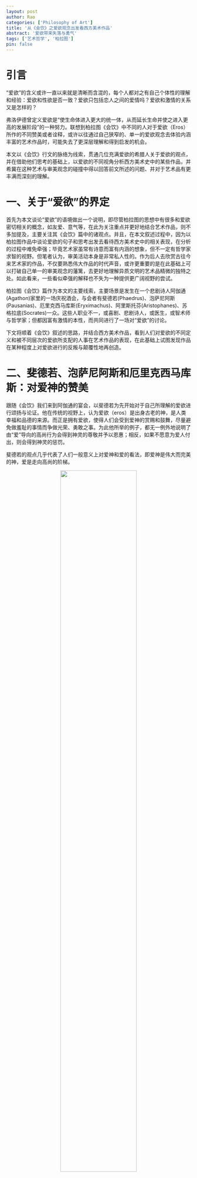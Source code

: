 ```yaml
---
layout: post
author: Rao 
categories: ['Philosophy of Art']
title: '从《会饮》之爱欲观念出发看西方美术作品'
abstract: '爱欲带来失落与勇气'
tags: ['艺术哲学', '柏拉图']
pin: false
---
```



# 引言
“爱欲”的含义或许一直以来就是清晰而含混的，每个人都对之有自己个体性的理解和经验：爱欲和性欲是否一致？爱欲只包括恋人之间的爱情吗？爱欲和激情的关系又是怎样的？   

弗洛伊德曾定义爱欲是“使生命体进入更大的统一体，从而延长生命并使之进入更高的发展阶段”的一种努力。联想到柏拉图《会饮》中不同的人对于爱欲（Eros）所作的不同赞美或者诠释，或许以往通过自己狭窄的、单一的爱欲观念去体验内涵丰富的艺术作品时，可能失去了更深层理解和得到启发的机会。  

本文以《会饮》行文的脉络为线索，贯通几位充满爱欲的希腊人关于爱欲的观点，并在借助他们思考的基础上，以爱欲的不同视角分析西方美术史中的某些作品，并希冀在这种艺术与审美观念的碰撞中得以回答前文所述的问题、并对于艺术品有更丰满而深刻的理解。

# 一、关于“爱欲”的界定

首先为本文谈论“爱欲”的语境做出一个说明，即尽管柏拉图的思想中有很多和爱欲密切相关的概念，如友爱、意气等，在此为关注重点并更好地结合艺术作品，则不多加提及，主要关注其《会饮》篇中的诸观点。并且，在本文叙述过程中，因为以柏拉图作品中谈论爱欲的句子和思考出发去看待西方美术史中的相关表现，在分析的过程中难免牵强；毕竟艺术家虽常有诗意而富有内涵的想象，但不一定有哲学家求智的视野。但笔者认为，审美活动本身是非常私人性的。作为后人去欣赏古往今来艺术家的作品，不仅要熟悉伟大作品的时代声音，或许更重要的是在此基础上可以打破自己单一的审美观念的藩篱，去更好地理解异质文明的艺术品精微的独特之处。如此看来，一些看似牵强的解释也不失为一种提供更广阔视野的尝试。  

柏拉图《会饮》篇作为本文的主要线索，主要场景是发生在一个悲剧诗人阿伽通(Agathon)家里的一场庆祝酒会，与会者有斐德若(Phaedrus)、泡萨尼阿斯(Pausanias)、厄里克西马库斯(Eryximachus)、阿里斯托芬(Aristophanes)、苏格拉底(Socrates)一众。这些人职业不一，或喜剧、悲剧诗人，或医生，或智术师与哲学家；但都因富有激情的本性，而共同进行了一场对“爱欲”的讨论。 

下文将顺着《会饮》叙述的思路，并结合西方美术作品，看到人们对爱欲的不同定义和被不同层次的爱欲所支配的人事在艺术作品的表现，在此基础上试图发现作品在某种程度上对爱欲进行的反叛与颠覆性地再创造。

# 二、斐德若、泡萨尼阿斯和厄里克西马库斯：对爱神的赞美

跟随《会饮》我们来到阿伽通的宴会，以斐德若为先开始对于自己所理解的爱欲进行颂扬与论证。他在传统的视野上，认为爱欲（eros）是出身古老的神，是人类幸福和品德的来源。而正是拥有爱欲，使得人们会受到爱神的赏赐和鼓舞，尽量避免做羞耻的事情而争做光荣、勇敢之事。为此他所举的例子，都无一例外地说明了由“爱”导向的高尚行为会得到神灵的尊敬并予以恩惠；相反，如果不愿意为爱人付出，则会得到神灵的惩罚。  

斐德若的观点几乎代表了人们一般意义上对爱神和爱的看法，即爱神是伟大而完美的神，爱是走向高尚的阶梯。

<figure align="center">
<img src="/Images/图1.png" style="width:70%">
<figcaption>图1 "The Birth of Venus" Botticelli,Sandro, 1485</figcaption>
</figure>  

波提切利的这幅著名的《维纳斯的诞生》则充分表现了文艺复兴对古希腊和古罗马的回溯：将维纳斯（阿芙洛狄特）塑造成爱欲美的化身。在造型的表现上，即是依照古希腊的神话传说，完美无缺而超凡入圣。爱神平和而静穆的神情，一扫中世纪的冷酷，回到古希腊的活力与生气，既颂扬神，亦崇尚人的美。这个意义上，将爱欲之神视为完美的象征，也是顺承古希腊以爱为神的传统。  

> “谁能否认这位女神有两个呢？一个比较老，是天帝乌拉诺的女儿，没有母亲，我们把她称为天上的；另一位比较年轻，是宙斯和宙尼生的女儿，我们把她称为凡间的。与这两个女爱神相配合的有两个爱若，应该一个称为天上的爱神，一个称为凡间的爱神。”（180D6）

泡萨尼阿斯在斐德若的论证基础上更深入一步，他区分了两个爱神并由此得到两种爱。他根据神话和诗歌的记载，说明有两个阿芙洛狄忒，一个是“天上的”、一个是“凡间的”；由此对应两个爱若斯以及两种爱。 在这个意义上，他弥补了斐德若没有区分爱的好坏的缺陷，将这两种爱与身体、灵魂对应，并只颂扬灵魂层面、富有德性的天之爱神和美的爱。而区分这美和丑两种爱的方式则是依据能否增进品德或是否以品德为目的，“丑的方式就是拿卑鄙的方式来对付卑鄙的对象，美的方式就是拿高尚的方式来对付高尚的对象。” 为了品德而眷恋则是美好的事情。但他的问题在于没有意识到情人和爱人之间追求的东西是不平等的，有时这种关系甚至带有欺骗性。男孩希望得到爱，男人希望得到性，一个全然高贵而另一个全然出于自然；这种交换般、利益般的维系让人们很难相信会持久。  

而厄里克西马库斯紧接着的基本的论证思路与泡萨尼阿斯相同，继承其爱的二重性的观念，并赞美重要的爱神。由于以医学为业的缘故，他的论述使用了许多医学上的类比，更多强调技艺在爱欲中的作用，也因此显得有不合人情的冰冷和节制。

# 三、阿里斯托芬：爱欲是对整全的渴望

## 3.1 阿里斯托芬的爱欲

接续前面三人，喜剧家阿里斯托芬的出现，使爱欲的内涵更加丰富而深刻。而对爱欲的理解的视野，也从神开始转向了人。   

阿里斯托芬对于爱神的理解是神袛中最爱护人类、并为人类医治疾病，使人类得到最高幸福的神。而这种疾病特指一种分裂，来源于人的本性和其变迁。他以神话的方式讲述，从前的人有男、女、阴阳人三个性别，各自自成一体；而诸神不满于人类彼时的强大和对神灵的无礼，故将他们一分为二，既削弱了人类的力量又使其得以存在以供奉神。于是在分裂后，现在的人实际上永远是残缺的人，爱实际上就是渴望整全的本能和力量，渴望天生属于自己的另一半。  

在这位喜剧人的笔下，爱欲与爱神在宴饮中得到了分离，爱神的存在不再是高高在上的完满和高尚，而是体察人们最恳切渴望的治愈者；而对正确的人的爱欲，因其本身的自然和美好而得到赞颂，因为爱就是对成为整体难以抑制的希冀和追求。他描述在一段爱恋中非常真实而细节，恰如拥抱被以如此真切而美丽的言语道出，亦如高潮被超越于动物冲动的肉欲层面的更高的原则所保障。  

于是相爱的欲望、爱欲不再是一种单纯地在生活中对爱人的追求，而是一种对深埋已久的伤痕得以恢复和整一的渴望。而这暗示着，人类意识到自己生来就是不完整的，并始终处在追求整全的努力中。苏格拉底在后来对爱欲的阐述中也部分包含这一观点，正如Allan Bloom所说“对阿里斯托芬和苏格拉底来说，人的势不可挡和无节制的需求，就是最清晰、最有力地朝向业已失去的整全的倾向。” 看似荒唐的故事，却将人的本性和爱欲的特点刻画地淋漓尽致：由分至合的渴求。

## 3.2 艺术作品中的整全

首先，若借用阿里斯托芬和前面几人的阐述，对于古希腊盛行的同性恋文化和艺术作品，或许能有一种新颖的理解。  

从他们几人的表述可以看出，古希腊人认为爱女性和男性并无分别，本质上都是合乎自然的。而只是他们区分了主动的求爱者，和被爱者，前者通常是年长有德性之人，而后者是貌美健康、强健而勇敢的青年。或是按照阿里斯托芬的观念，不论同性还是异性之间，都是基于一种对整全的渴望，因为他们曾经都共同是一个男性整体的一部分。再进一步说，不仅仅是整全，实际上他们在灵魂中有深度的共鸣，是同声同气之人，是原本属于自己的一部分的重新拥有——这也表现了爱在某种程度上是极度自私的，因为爱是为了另一半，而另一边本身就是曾经自己的一部分。  

<figure align="center">
<img src="/Images/图2.png" style="width:50%">
<figcaption>图2 "The Death of Hyacinth", Broc,Jean, 1801</figcaption>
</figure>  

这些今日看来都有些“离经叛道”的词汇，在古希腊人的眼中是非常严肃而因其爱欲本身而值得赞美的行为。阿里斯托芬的神话暗示我们要以虔敬的方式对待神，并以严肃的方式对待爱人、对待自己的另一半。

在《风信子之死》（图2）这幅画中，不论是黑夜还是白天的版本，都满溢着爱欲的热烈与悲痛。赤身裸体不是淫荡，因为一种全身心地被他人吸引的爱，本身就是超出性的领域更高层的追逐。这甚至可以说是一种悲壮，因为这种对整全的追逐，或许终其一生都可能只是“追逐”，永远得不到那属己的伴侣。更痛苦的或许是，在曾经有过完整后，因为种种不可抗力，再次回到缺失——由于死亡、由于必朽。

<figure align="center">
<img src="/Images/图3.png" style="width:50%">
<figcaption>图3 "The Death of Hyacinth", Tiepolo, Giovanni Battista, 1752-53</figcaption>
</figure>  


对比另一位画家的《风信子之死》（图3），这幅画看似画面丰满、对来去的缘由都有交代，却略显得拥挤和平庸。我想Jean Broc（图2）之所以更具有感染力的地方或许恰恰在于他表现了：爱是私人性的；拥抱是对于整全的爱最为自然的表达方式。在他的画中，阿波罗在风信子王子死去的时候，其他所有的景色、细节，似乎存在的全部目的都在于衬托画面中间那两个身体健美、表情静穆的爱人。在一处与所有嘈杂和他人隔绝的世界中，阿波罗轻轻地拥住死去的爱人，似乎想再次使爱欲得到满足、获得完整；但是风信子的手却因为生命的流逝而无力垂下，使得他们的身体无法紧密贴合，留下悲痛的空洞。  

除却同性之爱的整全，阿里斯托芬的爱欲观念在异性的爱恋中亦可看到影子。  

<figure align="center">
<img src="/Images/图4.png" style="width:50%">
<figcaption>图4 "Pygmalion and Galatea" Jean-Léon Gérôme,1890</figcaption>
</figure>  

在耳熟能详的皮格马利翁的故事中，在爱神的帮助下，皮格马利翁得以在真实的世界中触摸到自己的爱人——那个他精雕细琢的完美雕像。这时爱神就恰如那治愈人的医生，给予皮格马利翁炽热却无力的爱一个顺畅的渠道，使他得以与爱人拥抱在一起获得整全。他的爱欲或许不仅仅是对一副完美身躯的迷恋，更是对属己之物的渴求，这是他时间的付出、精力的投入和爱欲的浇灌的产物。这使得世上尽管有完美之物存在，对于他来说仍然有距离感，因而不足以产生如此浓烈的爱欲；而真正整全后的欣喜，亦不会如此巨大。

# 四、苏格拉底：爱欲并非完美

在苏格拉底与阿里斯托芬之间，阿伽通对于爱欲的阐述在等级上似乎产生了倒退，他将爱欲重新视为最完美无缺的力量，是美和好的象征和最神性的存在。  

苏格拉底在继承和反驳阿伽通的基础上提出了自己的对于爱神和爱欲的理解。如果接受阿里斯托芬的说法，即爱是一种缺失之物的爱作为大前提，而阿伽通“爱是美和善好”，那么由此得出的结论是，爱本身不是美和好的。在某种程度上，苏格拉底接续了阿里斯托芬关于爱欲的精妙之处：爱欲绝不是完美无缺的，而是永恒不完整的，和对永恒不可能的追求。  

或许是受古希腊人文思想的影响，也或许更进一步推进了人文思想，在苏格拉底或是柏拉图的视野中，最高的存在是静默不变和最完美的整全。这意味着神具有爱欲，即神也如人和爱欲一样有所或缺、有所需要。苏格拉底由第俄提玛 的教诲，将爱定义为介于好与坏、丰饶与匮乏、智慧与无知、美与丑、不朽和有朽之间的东西，是一个介于神与人之间的精灵。这种对于爱欲的观念更有哲学的深度，但反而是最接近现实的探讨。   

苏格拉底不仅持有这样不完美的爱欲（爱的目标是智慧），他本身就如同这样爱欲的化身，因为他将自己就置于无知与知之间不断，通过诘难法（elenchus）的形式在与他人的对话中发现他人逻辑的不自洽，但却承认自身对于这些问题的无知；这种诘难法本身便是对于知识的渴求，对于最高存在和真理的渴求。人作为生成的事物，或许终其一生也无法达到永恒的存在。但成为或达到这最纯粹的知识不是最好的，因为彼时则是永恒的静默和不动；生命活生生的力量恰恰来源于哲学的生活，来源于不断地追求的过程和有德性的生活。  

由这样的观念，我们可以更好地理解关于苏格拉底的一些艺术作品。 

<figure align="center">
<img src="/Images/图5.png" style="width:70%">
<figcaption>图5 "The Death of Socrates", David, Jacques-Louis, 1787</figcaption>
</figure>  

大卫的《苏格拉底之死》（图5）选取苏格拉底临近审判、将要服用毒酒时的一瞬情景。故事背景源于雅典城邦以败坏青年和不虔敬（不敬神）的罪名指控苏格拉底。他本可以在申辩的时候，利用他具有高超的修辞学，说服雅典人收回指控或从轻处理；但他选择用令众人厌恶的真理而非好听的谎言去为他的原则和立场辩护；他一些有权势的朋友如克力同本已打通关系可以让自己逃去别的城邦，安然度过一生；但他亦拒绝如此。

这幅严肃和崇高的画或许乍一看和爱欲毫无关系，但了解了背景后会发现，支撑这个对死亡毫无畏惧之人的勇气，来源于他对于智慧最真诚的爱欲。支撑他面对死亡如此无畏的力量，是哲学爱智的力量；而使他与雅典城邦的政治发生激烈矛盾从而使他判处死刑的，亦是这种力量。  

新古典主义的风格，运用一种奇妙的光影效果，在黑暗中烘托出了主人公。临近墙壁的烛灯已灭，似乎象征着苏格拉底行将灯枯油尽的人生；但通过牢门的一条缝透出的光，苏格拉底却比其他悲痛于他的死亡的人都要光亮，那是灵魂生命的光。与之相对，最暗的、处在两侧的人，反而是哭的最强烈的。他们的哭，不仅是对于苏格拉底作为智慧的导师将要死去的悲痛，更是兔死狐悲，联想到自己有朝一日也会黯淡死去。因为如果他们真的理解了苏格拉底的手势和他无畏的神情，他们不会如此畏惧死亡，将死亡看成如此大的一件事情，更不会悲哭。哭泣是苏格拉底最不愿意见到的，否则他不会将自己的妻子和孩子赶走，让自己最后的时刻不是和骨肉血亲一起，而是和这些平素探讨哲学问题的友人；所以在画面中左侧台阶上痛苦回望的很可能是苏格拉底的妻子克珊西帕。  

柏拉图的《斐多》篇描写了苏格拉底临死前在牢房中和友人弟子的交谈，或许他的记述并不完全真实，但总体的描述似乎是我们能通达苏格拉底之死为数不多的途径，也是我们理解这幅画很重要的凭依。右侧最靠近苏格拉底的几位弟子面露悲伤，但仍做出思索、认真听他说话的动作。或许其中便有《斐多》篇中苏格拉底主要的与话者，刻贝斯和西姆米阿斯。他们二者和其他人，包括斐多，都疑惑于苏格拉底何以能如此平静地面对死亡，希望他能向他们证明灵魂是不朽的、会永远存在。可以说，苏格拉底的证明有不少漏洞，让人几乎不可能信服；但这也恰恰暗含了，死后会如何其实没有人知晓。苏格拉底面对死亡的勇气，显然不产生于回避的懦弱，亦不是来源于一种近乎宗教安慰的虚假证明，而是通过找到了比生死更重要的东西——对真理的追求，从而征服了死亡。他的右手将要接过那毒药，左手指向上方的天空；如果说毒药象征着肉体的死亡，天空或许就是他将要去到的地方——与神在一起，追求最“好”的真理，象征着灵魂活泼泼的生命。  

于是仿佛智慧之光在照耀苏格拉底，或是哈得斯的最好的神们已经在期盼苏格拉底灵魂的到来；于是明明是死亡，光亮却让人肃然起敬、心生勇气，这种勇气也正是来源于苏格拉底对于最高存在知识的爱欲，他在追寻，一个奇怪的、面貌有些丑陋的、很难称得上完美的人在追求一些难以达到的东西，却正因此而值得赞美。  

<figure align="center">
<img src="/Images/图6.png" style="width:70%">
<figcaption>图6 “The Death of Socrates” Cignaroli, Giambettino, 1762</figcaption>
</figure>  

阿里斯托芬曾道出，爱的本性就是一种缺失，却因其本身而值得颂扬，尽管某些求而不得的分离是一种必然的不幸。但苏格拉底则认为，正是这种缺失才使得爱是珍贵和必要的，因为缺失所以永远在向完美的方向努力和欲求。这种意义上，缺失反而还是一种幸运，因其能保持灵魂理智思考生命力。  

这幅画中的苏格拉底被历来的艺术研究者说成是“个人英雄主义”，此处的“个人英雄主义”想必不是唯物史观下的所谓夸大个人作用、爱出风头，但“个人”这个词我认为仍并不准确。“英雄”这个词却有一定道理。苏格拉底之为英雄所在，不是狭义理解的能力卓越、为国捐躯，而是为智慧努力寻求脱离身体的自净，并在这人生追求的过程中与自己所在的政治生活不可避免的发生冲突，而最终在这样一种张力中走向死亡。死亡不亦是一种悲剧？悲剧不正也是英雄对命运的战胜？  

在这样的理解基础之上，再看其他的关于《苏格拉底之死》的作品，便有了比较的视野。同为早期新古典主义的意大利画家所作的同样题材（图6），却少了太多“英雄”的色彩。的确，真正的历史或许更接近于第二幅作品的刻画——苍白衰老的苏格拉底虚弱地倒在监狱的地上，将要服毒酒而死去。但以他充沛的爱欲、视死亡为生命重新开始的智慧，能坦荡平静、不逃避地承担本不应当的罪名而进入监狱，更能勇敢地走向死亡。第一幅画，或许是对现实的某种扭曲，但某种程度上更贴近于真实——一个哲人形象的真实，而非仅仅借助一个故事而忽视了最重要的内涵。  

<figure align="center">
<img src="/Images/图7.png" style="width:70%">
<figcaption>图7 “Diana and Endymion” FRAGONARD, Jean-Honoré, 1753-1756 </figcaption>
</figure>  

从对抽象之物的爱，再来看关于具体的人之爱，苏格拉底的爱欲观念亦能给予我们欣赏艺术品新的视角。洛可可艺术家让·奥诺雷·弗拉贡纳尔在这幅画（图6）中刻画的是月亮女神戴安娜和凡人埃迪米翁的故事。月亮女神爱上了这个凡间的男孩，但问题在于凡人终有一死，无法与她一起长相厮守；于是他让自己沉睡在自己的梦中，使之永远不会变老。这其实揭示出希腊人、甚至是所有人的本能心愿都是希望最美的东西可以永恒。更普遍的是，人们在说渴望什么的时候，大多数时候自己已经拥有、并不缺乏；缺乏的只是一种永恒。爱欲正是这样永不满足的渴望，它不似《会饮》中最初的三人所描述的那样美好和完美、由高尚而来并带来幸福；它更是一种焦灼与不安，在不朽与有朽之间渴望着永恒。所以尽管洛可可的绘画风格让这本来悲剧性的爱情看上去甜美而幸福，但这幅画其他的一些细节却透露出了爱欲之难全。比如月亮女神悬于空中，伸出手臂好像在施予沉睡的法术，却更像希望触碰自己的爱人而不得的无力。而那少年受了神性之法，却仍是凡间踏着坚实大地的人，不知是否做着天上人间的梦，也不知是否真的感受到了他所渴求的爱情。

<figure align="center">
<img src="/Images/图8.png" style="width:50%">
<figcaption>图8 "Aurora and Tithonus", Giovanni Da San Giovanni, 1634-35</figcaption>
</figure>  

而当这种爱欲被进一步不知克制地、错误地表达出来时，则更会导致悲剧而非单纯的美。（图8）黎明女神Aurora亦爱上了一个民间的男子Tithonus，她同样希望自己的爱人能够不死去，但向宙斯许愿时，却忘记加上不会老去的要求。于是一个永远年轻貌美的女神，和一个垂垂老矣却无法朽去的老人，在永恒的时间中煎熬着。这种畸形的爱欲，会让人疑惑：永恒真的是最好的吗？  

苏格拉底关于爱欲的观念一定程度上能给予我们解答：到达最高存在和永恒的一刹那，一切东西都仿佛静默而不变了，作为最高的准则和甚至有些死板的样本；而真正有意义的，在于追求过程中的不断上升，这赋予一段爱情、一种生活以富有生机的价值。  

尽管这种渴望永恒的爱欲不完全合理，但也与最低级的欲望区分，并显出高尚的一面。因为单纯的性欲并不总是渴望永久，而只是求得短暂的身体上快感的满足。这种渴望永恒的爱是人不应被责备的本能，而后来的许多文学艺术作品也正是出于不朽的愿望创造出了一些真正不朽的经典。正如莎士比亚广为流传的第十八首十四行诗的一段所显现的:

> But thy eternal summer shall not fade,  
> 
> Nor lose possession of that fair thou ow'st;  
> 
> Nor shall Death brag thou wander'st in his shade,  
> 
> When in eternal lines to time thou grow'st.  
>
> So long as men can breathe, or eyes can see,  
>
> So long lives this, and this gives life to thee.   


在必朽的生命中怀着对不朽的渴望，让自己得以创造出了一种不朽的艺术，这看似悖谬的事实或许正来自于人类中那介于其中的奇妙爱欲的成全。

# 五、阿尔西比亚德：对政治与哲学爱欲的张力

在苏格拉底充满哲学的一番叙述后，头戴常春藤和紫罗兰编织而成的花环的阿尔西比亚德闯入宴会，他醉醺醺的、被人扶着，给原本克制的会饮带回了美酒、音乐等象征身体欲望的因素。  

他请求赞美苏格拉底，这仿佛偏离了一贯的关于爱欲的主题，然而他不过是把他对爱欲的观念具体到个人，因为苏格拉底本身就是他爱欲的渴求。他将苏格拉底比作林中仙子：外表丑陋、性格放肆，表面欲求实际节制；同时如林中仙子用笛声蛊惑人一般，他以言辞迷人而使人向往，逼迫自己承认缺点。  

阿尔西比亚德赞美苏格拉底是一个无与伦比的人——吃苦耐劳、沉思、沉着勇敢，他对苏格拉底的爱欲在于希望以自己的外貌之美换取德性的力量、成为更好的人，而实现的途径是通过与苏格拉底成为情人、爱人。但苏格拉底尽管希望帮助他追求智慧，方式却迥异。正如布鲁姆所说，“苏格拉底如泉涌般丰富的思想需要一个可以接纳的对象；他确实被阿尔西比亚德有趣的灵魂所吸引，希望在里面种下他的种子，但是如果这个男孩将之理解为爱人的身体欲望，就会毁掉这种关系。爱人与被爱者在最高意义上就是教师与学生。”   

也即，苏格拉底并不希望用情爱的欲望毁掉这种纯粹的帮助提升的关系；他们的确互相爱欲，但是苏格拉底对阿尔西比亚德的爱在于希望指引他通过攀登爱的阶梯，超过对作为老师的他的欲求、达到对最高存在、美本身等；但阿尔西比亚德却更关注个人和城邦事务，而非真正的智慧。  

<figure align="center">
<img src="/Images/图9.png" style="width:70%">
<figcaption>图9 "Plato’s Symposium", Anselm Feuerbach</figcaption>
</figure>  

在这幅安塞姆·费尔巴哈的名为《会饮》的画中（图9），正是描述柏拉图《会饮》中阿尔西比亚德突然闯入酒宴 时候的场景。左边门口半裸、姿势张扬的他和他的护送者，与右边节制而优雅的酒宴与谈者一种形成鲜明对比。他的形象也正如柏拉图所描绘的那样，常春藤象征着狄奥尼索斯，一种放纵的酒神精神，且在阿伽通和苏格拉底的讲词间进行谈判；而紫罗兰的花象征着阿芙罗蒂特，即爱神。仿佛他便是爱神的使者，充满着最炽热的爱欲，将这种爱欲一下子带给虽在谈论爱欲但实则并无爱欲的寡淡的众人。  

中间位置举着左手举着酒杯面容俊美的男子应是酒会的主持者——阿伽通，他右手微微伸出，似乎在欢迎这位有些唐突而不合时宜的闯入者。但不知作者是否有意为之，阿尔西比亚德伸向侧方的左手，似乎对着的不是宴会的主人，而是直指那个背对着他的人——苏格拉底。这是非常巧妙的处理：阿尔西比亚德本有吸引所有人注意的容貌和言说的本领，更不用提中途闯入的特殊时机；全场几乎所有的人视线就朝向他，但苏格拉底仍微微低头，似乎在思索着什么，仿佛完全没有被他打扰。尽管我们知晓，在《会饮》中苏格拉底一定听到了阿尔西比亚德对自己的赞颂并作出了回应，但这种强烈的对比也暗示：苏格拉底对阿尔西比亚德的哲学教导最终没能使他过上真正的哲学生活，而是在对政治荣誉的爱中败坏了自身，二人分道扬镳。  

鲁本斯曾画过同样的片段（图10），表现有类似的地方，也有不同的趣味。 二人的布局类似，皆是阿尔西比亚德从左边闯入酒宴，据研究 ，他身后跟随着两个酒神的信徒，象征着他醉酒的状态，且为了衬托阿尔西比亚德的主体地位而笔痕表现非常淡。同样，他戴着柏拉图所描述的紫罗兰和常春藤编织的花环，象征着狂欢者；而他手拿着花环和丝带，似乎要鼓他人去喝酒、传递这种醉饮欢乐。他第一个接触到的人同样是阿伽通，但阿尔西比亚德却亦有想避过他的意思——只因他看见了远一点地方的苏格拉底。他左手低举的花环要迎接这位热情的、张开双臂欢迎他的宴会主人，但右手高举着的花环，一定是朝向苏格拉底。

<figure align="center">
<img src="/Images/图10.png" style="width:70%">
<figcaption>图10 "Plato’s Symposium", Rubens, Peter Paul</figcaption>
</figure>  

如果说安塞姆的表现是哲学的方式，那么鲁本斯的版本或许就是充满爱欲的方式。此时的苏格拉底并没有安静地安坐、毫不理睬阿尔西比亚德，而是身体前倾、眼神直指这位俊美的青年，仿佛对他有着极大的兴趣与爱欲。但如果只是这样，应该会被人误解为阿尔西比亚德和苏格拉底是正常爱人间的感情和关系；所以鲁本斯做了一个看似不合理却深意无穷的处理：在阿伽通和苏格拉底之间插入柏拉图的形象，柏拉图右手高举好像在阻挠阿尔西比亚德与苏格拉底的接触。实际上，酒宴举办的时间，即公元前416年，柏拉图年仅13岁，他不可能是这个酒宴的参与者。但他作为后世了解苏格拉底形象的关键作者，也在其他的文本向我们暗示了阿尔西比亚德与苏格拉底之间的爱欲和冲突；所以他作为一个阻拦者的形象出现在画中，也在暗示最终二人的分裂。  

不论是新古典主义造型完整、轮廓严格、典雅庄重的画（前者），还是巴洛克派代表的一幅突出情感的表现（后者），都能看到对《会饮篇》描述不同程度的忠实和对爱欲不同风格的表现。这场酒宴临近最后的插入，和这两幅充满爱欲与矛盾的画，都表现了二者的爱欲之间的不对等和冲突，但这种不对等又比开篇泡萨尼阿斯所说的情人与爱人之间的不对等更具有哲学的高度。  

苏格拉底对于阿尔西比亚德更像是教师对于学生的教育，希望他能将自己的才能正确地运用，过以“好”为最高目标的生活。而阿尔西比亚德表面上受这种关于德性和智慧的学问吸引，但本质上仍渴望着荣誉与名声的政治，而哲学的知识变成了工具——利用这种辩论和言说的学问可以更好地进行政治宣传和思想动员。或许这也是柏拉图在《理想国》中对哲人和城邦关系有较为消极态度的原因，鲜少有真正智慧的哲学家不被这周围的城邦败坏，不被影响的方式只能是自己保持沉默。  

如果我们联系苏格拉底之死，他被雅典城邦指控的两项罪行——不信神（另立新神）和败坏青年，清晰地彰显了彼时政治与哲学的张力。就败坏青年来说，指控者主要的证据在于克里提亚——寡头政权中最贪婪和强暴的人，和阿尔西比亚德——民主政治中最放纵和傲慢的人，皆和苏格拉底交游过、并深受其影响，使城邦蒙受祸害。这暗示苏格拉底对于天赋之人的哲学教育，终于没能使他们摆脱对荣誉的渴望，反而使其从政的道路更加地畸形。但其实雅典人知道，苏格拉底对他们的教育不是导致这种政治的最决定原因；可欲加之罪何患无辞，苏格拉底对雅典人们生活方式的诘难，本身就构成了对城邦生活的颠覆，因而对他的指控也成为必然。

# 六、结局：爱欲的孤独与勇气

由阿尔西比亚德与苏格拉底的张力，我们纵观《会饮篇》全文看到爱欲的不同指向，从低等的爱情、身体的渴望，上升到（柏拉图视野中）最高的对形式（eidos）与“好”的追求，又下降到次一等的对政治荣誉的渴求。此时，阿里斯托芬美好但又难以实现的“拥抱”图景仿佛再次浮现，人们无法找到灵肉合一的另一半的原因或许也在于，其中一半在人生的旅程中早已接触到了更深更高的东西，他们渴望的是超越另一半的某些东西，这些东西在阻碍他们的互相整全。  

最终，这场爱欲的宴席也将结束，曲终人散之时，一个人接一个人地喝醉、离开，剩下的几个人在交谈，却也朦朦胧胧。只有苏格拉底一直清醒着，在众人都睡着或离开的时候后，一个人离开。这个充满爱欲、并被众多友人爱着的人，最终还是形单影只。这种矛盾在经历了整场酒宴和其背后的上升、下降、冲突、和解之后，或许便不难理解了。  

凡人之间的爱，纵然动机高尚，终有随着身体消逝的一天；神人之间的爱，不朽与有朽终有一方要忍受爱人死亡或是永远沉睡的孤独；对政治的爱欲，受到多种利益的牵制、被舆论的浪潮裹挟，总有不尽如人意的地方；对哲学生活与智慧的爱，与所在的政治形式冲突，和爱慕自己的人的追求冲突，最终还是一个人，不论是主动的沉默还是发声后被迫沉默。  

爱欲终究是缺憾，可能形单影只、可能不如人意，但永不会孤独。这可能是苏格拉底的爱欲观念带给我们最大的哲理：人不会因为追求更高的东西不得而焦虑，因为这种追求本身就应是一种完满和充足，由此培养出的勇气和信念，也是面对一切恶最好的勇气。

# 七、总结

由上所述，通过柏拉图在《会饮篇》中呈现出来的诸多爱欲角度，我们能更好地体会到这种人性本真的情感在艺术作品中的透露。也如同最初所说，这种分析难免有牵强之处，一是在于艺术家不一定都有系统哲学性的反思，可能带来过度解读；二是古希腊的爱欲角度和后来时代的看法也一定不尽然相同。但这些西方文明最初的美学、爱欲观念总归是后来哲学家、艺术家理解的出发点，以下进行简单的衍生思考。  

中世纪时期，奥古斯丁通过对上帝的皈依与不断的反思忏悔，一定程度上把人间的之爱欲否定了，转而将所有的爱毫无保留地献给上帝。现世人间的生活仿佛生命之海中的浮木，孤独的个人以此为手段，并在到达彼岸的时候毫不犹豫的抛弃。因而现世的爱欲尽管保留合理性——对亲人的爱、与陌生人的互爱互助，但也只是相对的爱——相对于对上帝绝对的爱。  

以梵高为例，可以看到基督教信仰下爱欲观念的变革及其落实到个人的特殊。跟随父亲走向传道之路的他，每一步人生的转向都与宗教的狂热紧密相连：他遵从教义，对陷于苦难的人抱有至悲悯的爱，融入矿工的生活、努力帮助他们在信仰中获取勇气；这样的他却被教会拒绝从而无法成为传教士，由此催生出对宗教的质疑，并把这种对上帝、对人间之人的爱与焦虑投向艺术。执着而无助、沉痛而悲哀的他一直希望寻找真正理想化、完美化、永恒不变且至善的对象：上帝？艺术？他期望这样的对象能给予他以救赎、安放他强烈的爱欲，但实际上并不存在这样的东西，每一次的失望都是更进一步的疯狂。  

按照前文所述，我们或许可以更好地理解梵高的挣扎与痛苦。柏拉图笔下，苏格拉底对最高智慧的爱欲同样强烈，但并不会陷入焦虑，甚至因追求本身而感到最大的满足；而在梵高的世界中，他不会把某个“善”的理念、智慧当作永恒不变的最高存在，他会检验他所信任的、可以安放他爱欲的对象，却最终常常陷入怀疑、失望与虚无。于是他永恒的追求成为一种无法摆脱的焦虑，因为他的目标永远无法完美、无法带来持久的慰藉。  

或许正是这样的艺术家，拥有掌控爱欲的魔力，在自己的作品中得到更高追求的完满。回溯到柏拉图的视野，或许艺术品永远比不上他所谓的最爱存在，因为其本质上是对真实存在的模仿。但是他也一定未曾感到，艺术能使更低一级的欲望，化身为更高属于灵魂一级的爱欲，因为这样的创造活动本身就是灵魂本质生命的涌动，以较低一级阶梯的爱欲通向了更高一层的存在。艺术家们本身就是这样一群人，充满着爱欲，不是单纯而直接的爱；而是充满着所有的悸动与激情，温馨与享受，疯狂与幻想，痛苦与绝望的复杂的爱，因而能在欲望的阶梯爬升，并通过自己的作品让别人也有升华之感。  

古希腊将欲望划分为eros（食性）、thumos（血性）、logos（理性），三种欲望的相互碰撞和冲突可以解释许多行为的动机。这种交融也暗示着：虽说在等级上似乎存在一个从身体的欲望、到政治，再到智慧的阶梯，不同的人具有不同的灵魂高度，因而也处在不同的阶梯位置。但事实是，这三种欲望其实存在于每个人中间，缺一不可，只是主导的部分因人而异，三部分之间不是截然的高下而是比例的多少。甚至有时候，恰恰是一些最低级的、对身体的欲望推动了高者，以启发人对真理的爱。由此我想到近现代美学家会非常注重把美的表现与单纯欲望的快感区别开来。诚然，这样的划分一定是必要且有意义的；但这种分别一旦过度有时候则会多了圆融、少了思辨。也正如上面所提到的，最低而单纯的身体欲望可能在某种程度上更接近最高神性的美与爱，正是这种单纯而持续的追求，使得人得以有纯粹攀升的动力。  

总而言之，我们从《会饮篇》中能明显看到柏拉图自己的思想倾向与判断标准。或许爱欲作为私人性的情感，很难作为一幅画、一件艺术品绝对的判断标准；但却能通过其体会到某种更深层的含义，并因之可以作为一幅伟大的作品何以伟大的理由——是否洞察了人性欲求并生动地表现了出来。这可能正是绘画打动人的根本所在：让具有爱欲并永恒渴求着的人类产生心灵的共鸣。

## 参考文献

[1] 丁宁：《西方美术史十五讲》，北京大学出版社2016年版  

[2] (美)H.W.詹森，艺术史组合翻译实验小组（译）：《詹森艺术史》，后浪出版公司2012年插图第7版  

[3] 柏拉图，王太庆（译）：《会饮篇》，商务印书馆2013年版  

[4] 阿兰·布鲁姆（Allan Bloom）：《爱的阶梯——柏拉图的<会饮>》，华夏出版社2017年版  

[5] 柏拉图，吴飞（译/疏）：《苏格拉底的申辩》，华夏出版社2017年版  

[6] 雷鑫，“爱欲与审美的纠缠：力比多、厄洛斯与艺术美”，《美与时代：下半月》2008年第2期，第46-49页  

[7] Penwill, J. (1978). Men in Love: Aspects of Plato's Symposium. Ramus, 7(2), 143-175. 
doi:10.1017/S0048671X-00004069  

[8] Reeve, C. D. C., "Plato on Friendship and Eros", The Stanford Encyclopedia of Philosophy (Summer 2016 Edition), Edward N. Zalta (ed.), URL = <https://plato.stanford.edu/archives/sum2016/entries/plato-friendship/>.  

[9] McGrath, Elizabeth. “'The Drunken Alcibiades': Rubens's Picture of Plato's Symposium.” Journal of the Warburg and Courtauld Institutes, vol. 46, 1983, pp. 228–235. JSTOR, JSTOR, www.jstor.org/stable/751125.  

[10] Laurie Schneider Adams, A History of Western Art, New York: McGraw-Hill, 2011.  

[11] Martin Kemp, ed., The Oxford History of Western Art, Oxford University Press, 2000 

